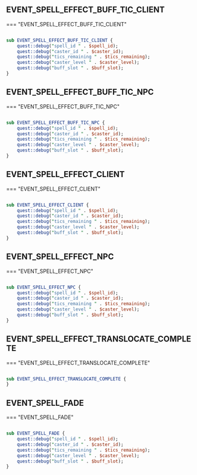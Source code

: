 ## EVENT_SPELL_EFFECT_BUFF_TIC_CLIENT

=== "EVENT_SPELL_EFFECT_BUFF_TIC_CLIENT"

``` perl

sub EVENT_SPELL_EFFECT_BUFF_TIC_CLIENT {
	quest::debug("spell_id " . $spell_id);
	quest::debug("caster_id " . $caster_id);
	quest::debug("tics_remaining " . $tics_remaining);
	quest::debug("caster_level " . $caster_level);
	quest::debug("buff_slot " . $buff_slot);
}
```
## EVENT_SPELL_EFFECT_BUFF_TIC_NPC

=== "EVENT_SPELL_EFFECT_BUFF_TIC_NPC"

``` perl

sub EVENT_SPELL_EFFECT_BUFF_TIC_NPC {
	quest::debug("spell_id " . $spell_id);
	quest::debug("caster_id " . $caster_id);
	quest::debug("tics_remaining " . $tics_remaining);
	quest::debug("caster_level " . $caster_level);
	quest::debug("buff_slot " . $buff_slot);
}
```
## EVENT_SPELL_EFFECT_CLIENT

=== "EVENT_SPELL_EFFECT_CLIENT"

``` perl

sub EVENT_SPELL_EFFECT_CLIENT {
	quest::debug("spell_id " . $spell_id);
	quest::debug("caster_id " . $caster_id);
	quest::debug("tics_remaining " . $tics_remaining);
	quest::debug("caster_level " . $caster_level);
	quest::debug("buff_slot " . $buff_slot);
}
```
## EVENT_SPELL_EFFECT_NPC

=== "EVENT_SPELL_EFFECT_NPC"

``` perl

sub EVENT_SPELL_EFFECT_NPC {
	quest::debug("spell_id " . $spell_id);
	quest::debug("caster_id " . $caster_id);
	quest::debug("tics_remaining " . $tics_remaining);
	quest::debug("caster_level " . $caster_level);
	quest::debug("buff_slot " . $buff_slot);
}
```
## EVENT_SPELL_EFFECT_TRANSLOCATE_COMPLETE

=== "EVENT_SPELL_EFFECT_TRANSLOCATE_COMPLETE"

``` perl

sub EVENT_SPELL_EFFECT_TRANSLOCATE_COMPLETE {
}
```
## EVENT_SPELL_FADE

=== "EVENT_SPELL_FADE"

``` perl

sub EVENT_SPELL_FADE {
	quest::debug("spell_id " . $spell_id);
	quest::debug("caster_id " . $caster_id);
	quest::debug("tics_remaining " . $tics_remaining);
	quest::debug("caster_level " . $caster_level);
	quest::debug("buff_slot " . $buff_slot);
}
```
